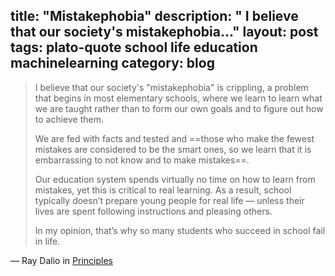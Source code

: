 title: "Mistakephobia"
description: " I believe that our society's mistakephobia..."
layout: post
tags: plato-quote school life education machinelearning
category: blog
---

> I believe that our society's "mistakephobia" is crippling, a problem that begins in most elementary schools, where we learn to learn what we are taught rather than to form our own goals and to figure out how to achieve them.
>
> We are fed with facts and tested and ==those who make the fewest mistakes are considered to be the smart ones, so we learn that it is embarrassing to not know and to make mistakes==.
>
> Our education system spends virtually no time on how to learn from mistakes, yet this is critical to real learning. As a result, school typically doesn’t prepare young people for real life — unless their lives are spent following instructions and pleasing others.
>
> In my opinion, that’s why so many students who succeed in school fail in life.

&mdash; Ray Dalio in [Principles](https://cdn.opyate.com/books/principles.pdf)
